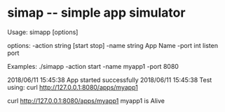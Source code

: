 # simap -- simple app simulator

Usage: 
simapp [options]

options:
  -action string
        [start stop]
  -name string
        App Name
  -port int
        listen port

Examples:
./simapp  -action start -name myapp1 -port 8080

2018/06/11 15:45:38 App started successfully
2018/06/11 15:45:38 Test using: curl http://127.0.0.1:8080/apps/myapp1

curl http://127.0.0.1:8080/apps/myapp1
myapp1 is Alive 

